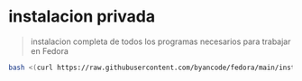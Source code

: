 # instalacion privada

> instalacion completa de todos los programas necesarios para trabajar en Fedora

```bash
bash <(curl https://raw.githubusercontent.com/byancode/fedora/main/install.sh)
```